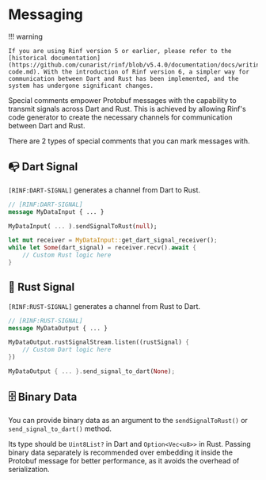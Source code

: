 # Messaging

!!! warning

    If you are using Rinf version 5 or earlier, please refer to the [historical documentation](https://github.com/cunarist/rinf/blob/v5.4.0/documentation/docs/writing-code.md). With the introduction of Rinf version 6, a simpler way for communication between Dart and Rust has been implemented, and the system has undergone significant changes.

Special comments empower Protobuf messages with the capability to transmit signals across Dart and Rust. This is achieved by allowing Rinf's code generator to create the necessary channels for communication between Dart and Rust.

There are 2 types of special comments that you can mark messages with.

## 📭 Dart Signal

`[RINF:DART-SIGNAL]` generates a channel from Dart to Rust.

```proto title="Protobuf"
// [RINF:DART-SIGNAL]
message MyDataInput { ... }
```

```dart title="Dart"
MyDataInput( ... ).sendSignalToRust(null);
```

```rust title="Rust"
let mut receiver = MyDataInput::get_dart_signal_receiver();
while let Some(dart_signal) = receiver.recv().await {
    // Custom Rust logic here
}
```

## 📢 Rust Signal

`[RINF:RUST-SIGNAL]` generates a channel from Rust to Dart.

```proto title="Protobuf"
// [RINF:RUST-SIGNAL]
message MyDataOutput { ... }
```

```dart title="Dart"
MyDataOutput.rustSignalStream.listen((rustSignal) {
    // Custom Dart logic here
})
```

```rust title="Rust"
MyDataOutput { ... }.send_signal_to_dart(None);
```

## 🗄️ Binary Data

You can provide binary data as an argument to the `sendSignalToRust()` or `send_signal_to_dart()` method.

Its type should be `Uint8List?` in Dart and `Option<Vec<u8>>` in Rust. Passing binary data separately is recommended over embedding it inside the Protobuf message for better performance, as it avoids the overhead of serialization.
